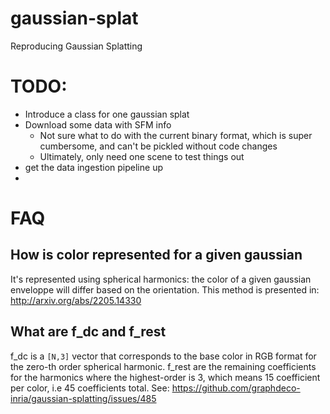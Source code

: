 # gaussian-splat
Reproducing Gaussian Splatting


# TODO:
- Introduce a class for one gaussian splat
- Download some data with SFM info
    - Not sure what to do with the current binary format, which is super cumbersome, and can't be pickled without code changes
    - Ultimately, only need one scene to test things out
- get the data ingestion pipeline up
- 


# FAQ

## How is color represented for a given gaussian
It's represented using spherical harmonics: the color of a given gaussian enveloppe will differ based on the orientation.
This method is presented in: http://arxiv.org/abs/2205.14330

## What are f_dc and f_rest
f_dc is a `[N,3]` vector that corresponds to the base color in RGB format for the zero-th order spherical harmonic.
f_rest are the remaining coefficients for the harmonics where the highest-order is 3, which means 15 coefficient per color, i.e 45 coefficients total.
See: https://github.com/graphdeco-inria/gaussian-splatting/issues/485
